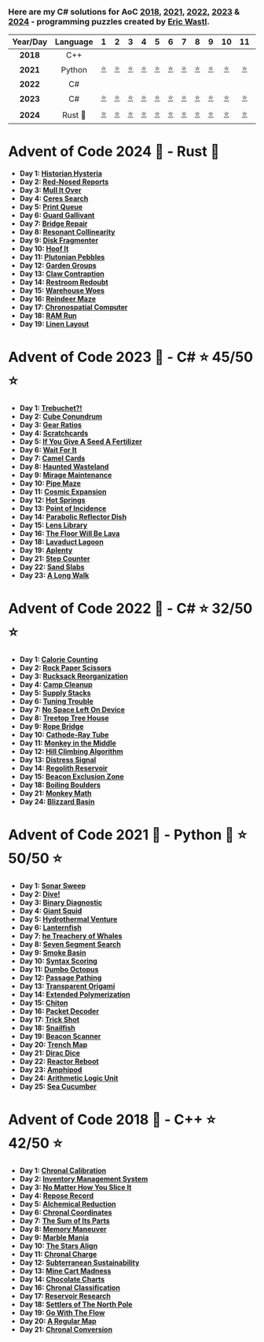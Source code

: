 ### Here are my C# solutions for AoC [2018](https://adventofcode.com/2018/), [2021](https://adventofcode.com/2021/), [2022](https://adventofcode.com/2022/), [2023](https://adventofcode.com/2023/) & [2024](https://adventofcode.com/2024/) - programming puzzles created by [Eric Wastl](http://was.tl/).

| Year/Day | Language    |      1     |      2     |      3     |      4     |      5     |      6     |      7     |      8     |      9     |     10     |     11     |     12     |     13     |     14     |     15     |     16     |     17     |     18     |     19     |     20     |     21     |     22     |     23     |     24     |     25     |
|:--------:|:-----------:|:----------:|:----------:|:----------:|:----------:|:----------:|:----------:|:----------:|:----------:|:----------:|:----------:|:----------:|:----------:|:----------:|:----------:|:----------:|:----------:|:----------:|:----------:|:----------:|:----------:|:----------:|:----------:|:----------:|:----------:|:----------:|
| **2018** | C++         |            |            |            |            |            |            |            |            |            |            |            |            |            |            |            |            |            |            |            |            |            |            |            |            |            |
| **2021** | Python      |[:star:][d1]|[:star:][d2]|[:star:][d3]|[:star:][d4]|[:star:][d5]|[:star:][d6]|[:star:][d7]|[:star:][d8]|[:star:][d9]|[:star:][da]|[:star:][db]|[:star:][dc]|[:star:][dd]|[:star:][de]|[:star:][df]|[:star:][dg]|[:star:][dh]|[:star:][di]|[:star:][dj]|[:star:][dk]|[:star:][dl]|[:star:][dm]|[:star:][dn]|[:star:][do]|[:star:][dp]|
| **2022** | C#          |            |            |            |            |            |            |            |            |            |            |            |            |            |            |            |            |            |            |            |            |            |            |            |            |            |
| **2023** | C#          |[:star:][f1]|[:star:][f2]|[:star:][f3]|[:star:][f4]|[:star:][f5]|[:star:][f6]|[:star:][f7]|[:star:][f8]|[:star:][f9]|[:star:][fa]|[:star:][fb]|[:star:][fc]|[:star:][fd]|[:star:][fe]|[:star:][ff]|[:star:][fg]|            |[:star:][fi]|[:star:][fj]|            |[:star:][fl]|[:star:][fm]|[:star:][fn]|            |            |
| **2024** | Rust :crab: |[:star:][g1]|[:star:][g2]|[:star:][g3]|[:star:][g4]|[:star:][g5]|[:star:][g6]|[:star:][g7]|[:star:][g8]|[:star:][g9]|[:star:][ga]|[:star:][gb]|[:star:][gc]|[:star:][gd]|[:star:][ge]|[:star:][gf]|[:star:][gg]|[:star:][gh]|[:star:][gi]|[:star:][gj]|            |            |            |            |            |            |

# Advent of Code 2024 :christmas_tree: - Rust :crab:

- **Day 1: [Historian Hysteria][g1]**
- **Day 2: [Red-Nosed Reports][g2]**
- **Day 3: [Mull It Over][g3]**
- **Day 4: [Ceres Search][g4]**
- **Day 5: [Print Queue][g5]**
- **Day 6: [Guard Gallivant][g6]**
- **Day 7: [Bridge Repair][g7]**
- **Day 8: [Resonant Collinearity][g8]**
- **Day 9: [Disk Fragmenter][g9]**
- **Day 10: [Hoof It][ga]**
- **Day 11: [Plutonian Pebbles][gb]**
- **Day 12: [Garden Groups][gc]**
- **Day 13: [Claw Contraption][gd]**
- **Day 14: [Restroom Redoubt][ge]**
- **Day 15: [Warehouse Woes][gf]**
- **Day 16: [Reindeer Maze][gg]**
- **Day 17: [Chronospatial Computer][gh]**
- **Day 18: [RAM Run][gi]**
- **Day 19: [Linen Layout][gj]**

[g1]: advent-of-code-2024/src/day_01.rs
[g2]: advent-of-code-2024/src/day_02.rs
[g3]: advent-of-code-2024/src/day_03.rs
[g4]: advent-of-code-2024/src/day_04.rs
[g5]: advent-of-code-2024/src/day_05.rs
[g6]: advent-of-code-2024/src/day_06.rs
[g7]: advent-of-code-2024/src/day_07.rs
[g8]: advent-of-code-2024/src/day_08.rs
[g9]: advent-of-code-2024/src/day_09.rs
[ga]: advent-of-code-2024/src/day_10.rs
[gb]: advent-of-code-2024/src/day_11.rs
[gc]: advent-of-code-2024/src/day_12.rs
[gd]: advent-of-code-2024/src/day_13.rs
[ge]: advent-of-code-2024/src/day_14.rs
[gf]: advent-of-code-2024/src/day_15.rs
[gg]: advent-of-code-2024/src/day_16.rs
[gh]: advent-of-code-2024/src/day_17.rs
[gi]: advent-of-code-2024/src/day_18.rs
[gj]: advent-of-code-2024/src/day_19.rs

# Advent of Code 2023 :christmas_tree: - C# :star: 45/50 :star:

- **Day 1: [Trebuchet?!](advent-of-code-2023/advent-of-code-2023/Solutions/Day_01.cs)**
- **Day 2: [Cube Conundrum](advent-of-code-2023/advent-of-code-2023/Solutions/Day_02.cs)**
- **Day 3: [Gear Ratios](advent-of-code-2023/advent-of-code-2023/Solutions/Day_03.cs)**
- **Day 4: [Scratchcards](advent-of-code-2023/advent-of-code-2023/Solutions/Day_04.cs)**
- **Day 5: [If You Give A Seed A Fertilizer](advent-of-code-2023/advent-of-code-2023/Solutions/Day_05.cs)**
- **Day 6: [Wait For It](advent-of-code-2023/advent-of-code-2023/Solutions/Day_06.cs)**
- **Day 7: [Camel Cards](advent-of-code-2023/advent-of-code-2023/Solutions/Day_07.cs)**
- **Day 8: [Haunted Wasteland](advent-of-code-2023/advent-of-code-2023/Solutions/Day_08.cs)**
- **Day 9: [Mirage Maintenance](advent-of-code-2023/advent-of-code-2023/Solutions/Day_09.cs)**
- **Day 10: [Pipe Maze](advent-of-code-2023/advent-of-code-2023/Solutions/Day_10.cs)**
- **Day 11: [Cosmic Expansion](advent-of-code-2023/advent-of-code-2023/Solutions/Day_11.cs)**
- **Day 12: [Hot Springs](advent-of-code-2023/advent-of-code-2023/Solutions/Day_12.cs)**
- **Day 13: [Point of Incidence](advent-of-code-2023/advent-of-code-2023/Solutions/Day_13.cs)**
- **Day 14: [Parabolic Reflector Dish](advent-of-code-2023/advent-of-code-2023/Solutions/Day_14.cs)**
- **Day 15: [Lens Library](advent-of-code-2023/advent-of-code-2023/Solutions/Day_15.cs)**
- **Day 16: [The Floor Will Be Lava](advent-of-code-2023/advent-of-code-2023/Solutions/Day_16.cs)**
- **Day 18: [Lavaduct Lagoon](advent-of-code-2023/advent-of-code-2023/Solutions/Day_18.cs)**
- **Day 19: [Aplenty](advent-of-code-2023/advent-of-code-2023/Solutions/Day_19.cs)**
- **Day 21: [Step Counter](advent-of-code-2023/advent-of-code-2023/Solutions/Day_21.cs)**
- **Day 22: [Sand Slabs](advent-of-code-2023/advent-of-code-2023/Solutions/Day_22.cs)**
- **Day 23: [A Long Walk](advent-of-code-2023/advent-of-code-2023/Solutions/Day_23.cs)**

[f1]: advent-of-code-2023/advent-of-code-2023/Solutions/Day_01.cs
[f2]: advent-of-code-2023/advent-of-code-2023/Solutions/Day_02.cs
[f3]: advent-of-code-2023/advent-of-code-2023/Solutions/Day_03.cs
[f4]: advent-of-code-2023/advent-of-code-2023/Solutions/Day_04.cs
[f5]: advent-of-code-2023/advent-of-code-2023/Solutions/Day_05.cs
[f6]: advent-of-code-2023/advent-of-code-2023/Solutions/Day_06.cs
[f7]: advent-of-code-2023/advent-of-code-2023/Solutions/Day_07.cs
[f8]: advent-of-code-2023/advent-of-code-2023/Solutions/Day_08.cs
[f9]: advent-of-code-2023/advent-of-code-2023/Solutions/Day_09.cs
[fa]: advent-of-code-2023/advent-of-code-2023/Solutions/Day_10.cs
[fb]: advent-of-code-2023/advent-of-code-2023/Solutions/Day_11.cs
[fc]: advent-of-code-2023/advent-of-code-2023/Solutions/Day_12.cs
[fd]: advent-of-code-2023/advent-of-code-2023/Solutions/Day_13.cs
[fe]: advent-of-code-2023/advent-of-code-2023/Solutions/Day_14.cs
[ff]: advent-of-code-2023/advent-of-code-2023/Solutions/Day_15.cs
[fg]: advent-of-code-2023/advent-of-code-2023/Solutions/Day_16.cs
[fi]: advent-of-code-2023/advent-of-code-2023/Solutions/Day_18.cs
[fj]: advent-of-code-2023/advent-of-code-2023/Solutions/Day_19.cs
[fl]: advent-of-code-2023/advent-of-code-2023/Solutions/Day_21.cs
[fm]: advent-of-code-2023/advent-of-code-2023/Solutions/Day_22.cs
[fn]: advent-of-code-2023/advent-of-code-2023/Solutions/Day_23.cs

# Advent of Code 2022 :christmas_tree: - C# :star: 32/50 :star:

- **Day 1: [Calorie Counting](advent-of-code-2022/AdventOfCode2022/Solutions/Day_01.cs)**
- **Day 2: [Rock Paper Scissors](advent-of-code-2022/AdventOfCode2022/Solutions/Day_02.cs)**
- **Day 3: [Rucksack Reorganization](advent-of-code-2022/AdventOfCode2022/Solutions/Day_03.cs)**
- **Day 4: [Camp Cleanup](advent-of-code-2022/AdventOfCode2022/Solutions/Day_04.cs)**
- **Day 5: [Supply Stacks](advent-of-code-2022/AdventOfCode2022/Solutions/Day_05.cs)**
- **Day 6: [Tuning Trouble](advent-of-code-2022/AdventOfCode2022/Solutions/Day_06.cs)**
- **Day 7: [No Space Left On Device](advent-of-code-2022/AdventOfCode2022/Solutions/Day_07.cs)**
- **Day 8: [Treetop Tree House](advent-of-code-2022/AdventOfCode2022/Solutions/Day_08.cs)**
- **Day 9: [Rope Bridge](advent-of-code-2022/AdventOfCode2022/Solutions/Day_09.cs)**
- **Day 10: [Cathode-Ray Tube](advent-of-code-2022/AdventOfCode2022/Solutions/Day_10.cs)**
- **Day 11: [Monkey in the Middle](advent-of-code-2022/AdventOfCode2022/Solutions/Day_11.cs)**
- **Day 12: [Hill Climbing Algorithm](advent-of-code-2022/AdventOfCode2022/Solutions/Day_12.cs)**
- **Day 13: [Distress Signal](advent-of-code-2022/AdventOfCode2022/Solutions/Day_13.cs)**
- **Day 14: [Regolith Reservoir](advent-of-code-2022/AdventOfCode2022/Solutions/Day_14.cs)**
- **Day 15: [Beacon Exclusion Zone](advent-of-code-2022/AdventOfCode2022/Solutions/Day_15.cs)**
- **Day 18: [Boiling Boulders](advent-of-code-2022/AdventOfCode2022/Solutions/Day_18.cs)**
- **Day 21: [Monkey Math](advent-of-code-2022/AdventOfCode2022/Solutions/Day_21.cs)**
- **Day 24: [Blizzard Basin](advent-of-code-2022/AdventOfCode2022/Solutions/Day_24.cs)**

# Advent of Code 2021 :christmas_tree: - Python :snake: :star: 50/50 :star:

- **Day 1: [Sonar Sweep](advent-of-code-2021/day_01.py)**
- **Day 2: [Dive!](advent-of-code-2021/day_02.py)**
- **Day 3: [Binary Diagnostic](advent-of-code-2021/day_03.py)**
- **Day 4: [Giant Squid](advent-of-code-2021/day_04.py)**
- **Day 5: [Hydrothermal Venture](advent-of-code-2021/day_05.py)**
- **Day 6: [Lanternfish](advent-of-code-2021/day_06.py)**
- **Day 7: [he Treachery of Whales](advent-of-code-2021/day_07.py)**
- **Day 8: [Seven Segment Search](advent-of-code-2021/day_08.py)**
- **Day 9: [Smoke Basin](advent-of-code-2021/day_09.py)**
- **Day 10: [Syntax Scoring](advent-of-code-2021/day_10.py)**
- **Day 11: [Dumbo Octopus](advent-of-code-2021/day_11.py)**
- **Day 12: [Passage Pathing](advent-of-code-2021/day_12.py)**
- **Day 13: [Transparent Origami](advent-of-code-2021/day_13.py)**
- **Day 14: [Extended Polymerization](advent-of-code-2021/day_14.py)**
- **Day 15: [Chiton](advent-of-code-2021/day_14.py)**
- **Day 16: [Packet Decoder](advent-of-code-2021/day_16.py)**
- **Day 17: [Trick Shot](advent-of-code-2021/day_17.py)**
- **Day 18: [Snailfish](advent-of-code-2021/day_18.py)**
- **Day 19: [Beacon Scanner](advent-of-code-2021/day_19.py)**
- **Day 20: [Trench Map](advent-of-code-2021/day_20.py)**
- **Day 21: [Dirac Dice](advent-of-code-2021/day_21.py)**
- **Day 22: [Reactor Reboot](advent-of-code-2021/day_21.py)**
- **Day 23: [Amphipod](advent-of-code-2021/day_21.py)**
- **Day 24: [Arithmetic Logic Unit](advent-of-code-2021/day_21.py)**
- **Day 25: [Sea Cucumber](advent-of-code-2021/day_21.py)**

[d1]: advent-of-code-2021/day_01.py
[d2]: advent-of-code-2021/day_02.py
[d3]: advent-of-code-2021/day_03.py
[d4]: advent-of-code-2021/day_04.py
[d5]: advent-of-code-2021/day_05.py
[d6]: advent-of-code-2021/day_06.py
[d7]: advent-of-code-2021/day_07.py
[d8]: advent-of-code-2021/day_08.py
[d9]: advent-of-code-2021/day_09.py
[da]: advent-of-code-2021/day_10.py
[db]: advent-of-code-2021/day_11.py
[dc]: advent-of-code-2021/day_12.py
[dd]: advent-of-code-2021/day_13.py
[de]: advent-of-code-2021/day_14.py
[df]: advent-of-code-2021/day_15.py
[dg]: advent-of-code-2021/day_16.py
[dh]: advent-of-code-2021/day_17.py
[di]: advent-of-code-2021/day_18.py
[dj]: advent-of-code-2021/day_19.py
[dk]: advent-of-code-2021/day_20.py
[dl]: advent-of-code-2021/day_21.py
[dm]: advent-of-code-2021/day_22.py
[dn]: advent-of-code-2021/day_23.py
[do]: advent-of-code-2021/day_24.py
[dp]: advent-of-code-2021/day_25.py


# Advent of Code 2018 :christmas_tree: - C++ :star: 42/50 :star:

- **Day 1: [Chronal Calibration](advent-of-code-2018/Day_01.cpp)**
- **Day 2: [Inventory Management System](advent-of-code-2018/Day_02.cpp)**
- **Day 3: [No Matter How You Slice It](advent-of-code-2018/Day_03.cpp)**
- **Day 4: [Repose Record](advent-of-code-2018/Day_04.cpp)**
- **Day 5: [Alchemical Reduction](advent-of-code-2018/Day_05.cpp)**
- **Day 6: [Chronal Coordinates](advent-of-code-2018/Day_06.cpp)**
- **Day 7: [The Sum of Its Parts](advent-of-code-2018/Day_07.cpp)**
- **Day 8: [Memory Maneuver](advent-of-code-2018/Day_08.cpp)**
- **Day 9: [Marble Mania](advent-of-code-2018/Day_09.cpp)**
- **Day 10: [The Stars Align](advent-of-code-2018/Day_10.cpp)**
- **Day 11: [Chronal Charge](advent-of-code-2018/Day_11.cpp)**
- **Day 12: [Subterranean Sustainability](advent-of-code-2018/Day_12.cpp)**
- **Day 13: [Mine Cart Madness](advent-of-code-2018/Day_13.cpp)**
- **Day 14: [Chocolate Charts](advent-of-code-2018/Day_14.cpp)**
- **Day 16: [Chronal Classification](advent-of-code-2018/Day_16.cpp)**
- **Day 17: [Reservoir Research](advent-of-code-2018/Day_17.cpp)**
- **Day 18: [Settlers of The North Pole](advent-of-code-2018/Day_18.cpp)**
- **Day 19: [Go With The Flow](advent-of-code-2018/Day_19.cpp)**
- **Day 20: [A Regular Map](advent-of-code-2018/Day_20.cpp)**
- **Day 21: [Chronal Conversion](advent-of-code-2018/Day_21.cpp)**
